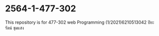 # 2564-1-477-302
This repository is for 477-302 web Programming (1/2021)6210513042 ปิยะรัตน์ ชุมแสง

